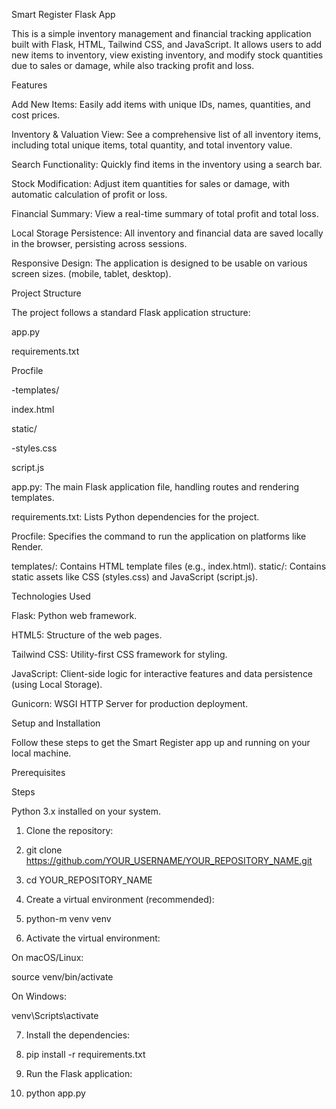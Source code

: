 Smart Register Flask App

This is a simple inventory management and financial tracking application built with Flask, HTML, Tailwind CSS, and JavaScript. It allows users to add new items to inventory, view existing inventory, and modify stock quantities due to sales or damage, while also tracking profit and loss.

Features

Add New Items: Easily add items with unique IDs, names, quantities, and cost prices.

Inventory & Valuation View: See a comprehensive list of all inventory items, including total unique items, total quantity, and total inventory value.

Search Functionality: Quickly find items in the inventory using a search bar.

Stock Modification: Adjust item quantities for sales or damage, with automatic calculation of profit or loss.

Financial Summary: View a real-time summary of total profit and total loss.

Local Storage Persistence: All inventory and financial data are saved locally in the browser, persisting across sessions.

Responsive Design: The application is designed to be usable on various screen sizes. (mobile, tablet, desktop).

Project Structure

The project follows a standard Flask application structure:

app.py

requirements.txt

Procfile

-templates/

index.html

static/

-styles.css

script.js

app.py: The main Flask application file, handling routes and rendering templates.

requirements.txt: Lists Python dependencies for the project.

Procfile: Specifies the command to run the application on platforms like Render.

templates/: Contains HTML template files (e.g., index.html).
static/: Contains static assets like CSS (styles.css) and JavaScript (script.js).

Technologies Used

Flask: Python web framework.

HTML5: Structure of the web pages.

Tailwind CSS: Utility-first CSS framework for styling.

JavaScript: Client-side logic for interactive features and data persistence (using Local Storage).

Gunicorn: WSGI HTTP Server for production deployment.

Setup and Installation

Follow these steps to get the Smart Register app up and running on your local machine.

Prerequisites

Steps

Python 3.x installed on your system.

1. Clone the repository:

2. git clone https://github.com/YOUR_USERNAME/YOUR_REPOSITORY_NAME.git

3. cd YOUR_REPOSITORY_NAME

4. Create a virtual environment (recommended):

5. python-m venv venv

6. Activate the virtual environment:

On macOS/Linux:

source venv/bin/activate

On Windows:

venv\Scripts\activate

7. Install the dependencies:

8. pip install -r requirements.txt

9. Run the Flask application:

10. python app.py
